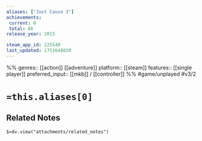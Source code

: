 ```yaml
---
aliases: ["Just Cause 3"]
achievements:
 current: 0
 total: 66
release_year: 2015

steam_app_id: 225540
last_updated: 1751648020
---
```

%%
genres:: [[action]] [[adventure]]
platform:: [[steam]]
features:: [[single player]]
preferred_input:: [[mkb]] / [[controller]]
%%
#game/unplayed
#v3/2

# `=this.aliases[0]`
## Related Notes
`$=dv.view("attachments/related_notes")`